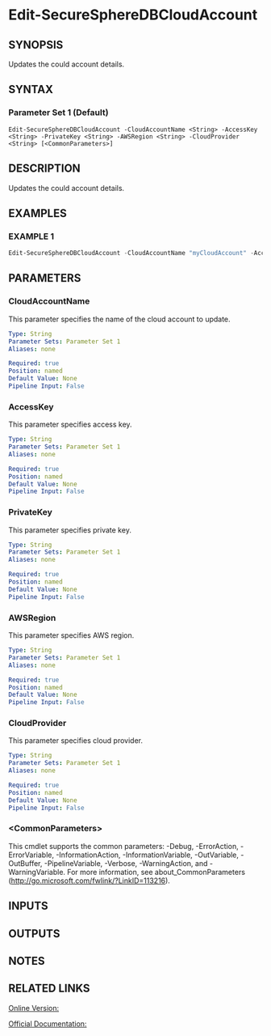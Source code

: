 ﻿# Edit-SecureSphereDBCloudAccount

## SYNOPSIS
Updates the could account details.

## SYNTAX

### Parameter Set 1 (Default)
```
Edit-SecureSphereDBCloudAccount -CloudAccountName <String> -AccessKey <String> -PrivateKey <String> -AWSRegion <String> -CloudProvider <String> [<CommonParameters>]
```

## DESCRIPTION
Updates the could account details.

## EXAMPLES

### EXAMPLE 1

```powershell
Edit-SecureSphereDBCloudAccount -CloudAccountName "myCloudAccount" -AccessKey "AKIAJOVYOUDXLPMTVT3A" -PrivateKey "private" -AWSRegion "All" -CloudProvider "aws"
```

## PARAMETERS

### CloudAccountName
This parameter specifies the name of the cloud account to update.

```yaml
Type: String
Parameter Sets: Parameter Set 1
Aliases: none

Required: true
Position: named
Default Value: None
Pipeline Input: False
```

### AccessKey
This parameter specifies access key.

```yaml
Type: String
Parameter Sets: Parameter Set 1
Aliases: none

Required: true
Position: named
Default Value: None
Pipeline Input: False
```

### PrivateKey
This parameter specifies private key.

```yaml
Type: String
Parameter Sets: Parameter Set 1
Aliases: none

Required: true
Position: named
Default Value: None
Pipeline Input: False
```

### AWSRegion
This parameter specifies AWS region.

```yaml
Type: String
Parameter Sets: Parameter Set 1
Aliases: none

Required: true
Position: named
Default Value: None
Pipeline Input: False
```

### CloudProvider
This parameter specifies cloud provider.

```yaml
Type: String
Parameter Sets: Parameter Set 1
Aliases: none

Required: true
Position: named
Default Value: None
Pipeline Input: False
```

### \<CommonParameters\>
This cmdlet supports the common parameters: -Debug, -ErrorAction, -ErrorVariable, -InformationAction, -InformationVariable, -OutVariable, -OutBuffer, -PipelineVariable, -Verbose, -WarningAction, and -WarningVariable. For more information, see about_CommonParameters (http://go.microsoft.com/fwlink/?LinkID=113216).

## INPUTS

## OUTPUTS

## NOTES

## RELATED LINKS

[Online Version:](https://github.com/akshinmustafayev/Documentation/MD)

[Official Documentation:](https://docs.imperva.com/bundle/v13.6-api-reference-guide/page/70914.htm)



